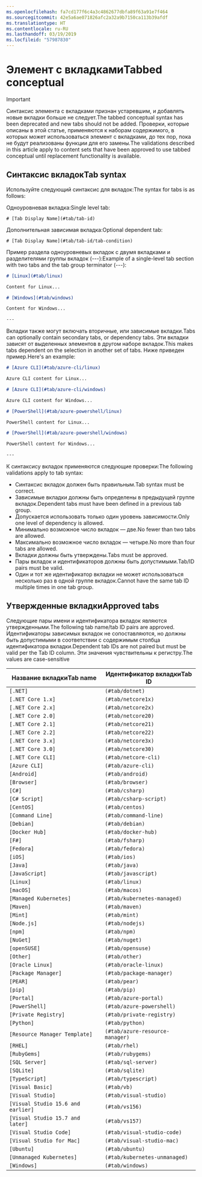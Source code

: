 ```yaml
---
ms.openlocfilehash: fa7cd177f6c4a3c4862677dbfa89f63a91e7f464
ms.sourcegitcommit: 42e5a6ae071826afc2a32a9b7150ca113b39afdf
ms.translationtype: HT
ms.contentlocale: ru-RU
ms.lasthandoff: 03/19/2019
ms.locfileid: "57987830"
---
```

# <a name="tabbed-conceptual"></a><span data-ttu-id="1502c-101">Элемент с вкладками</span><span class="sxs-lookup"><span data-stu-id="1502c-101">Tabbed conceptual</span></span>

> [!IMPORTANT]
> <span data-ttu-id="1502c-102">Синтаксис элемента с вкладками признан устаревшим, и добавлять новые вкладки больше не следует.</span><span class="sxs-lookup"><span data-stu-id="1502c-102">The tabbed conceptual syntax has been deprecated and new tabs should not be added.</span></span> <span data-ttu-id="1502c-103">Проверки, которые описаны в этой статье, применяются к наборам содержимого, в которых может использоваться элемент с вкладками, до тех пор, пока не будут реализованы функции для его замены.</span><span class="sxs-lookup"><span data-stu-id="1502c-103">The validations described in this article apply to content sets that have been approved to use tabbed conceptual until replacement functionality is available.</span></span>

## <a name="tab-syntax"></a><span data-ttu-id="1502c-104">Синтаксис вкладок</span><span class="sxs-lookup"><span data-stu-id="1502c-104">Tab syntax</span></span>

<span data-ttu-id="1502c-105">Используйте следующий синтаксис для вкладок:</span><span class="sxs-lookup"><span data-stu-id="1502c-105">The syntax for tabs is as follows:</span></span>

<span data-ttu-id="1502c-106">Одноуровневая вкладка:</span><span class="sxs-lookup"><span data-stu-id="1502c-106">Single level tab:</span></span>

`# [Tab Display Name](#tab/tab-id)`

<span data-ttu-id="1502c-107">Дополнительная зависимая вкладка:</span><span class="sxs-lookup"><span data-stu-id="1502c-107">Optional dependent tab:</span></span>

`# [Tab Display Name](#tab/tab-id/tab-condition)`

<span data-ttu-id="1502c-108">Пример раздела одноуровневых вкладок с двумя вкладками и разделителями группы вкладок (---):</span><span class="sxs-lookup"><span data-stu-id="1502c-108">Example of a single-level tab section with two tabs and the tab group terminator (---):</span></span>

```markdown
# [Linux](#tab/linux)

Content for Linux...

# [Windows](#tab/windows)

Content for Windows...

---
```

<span data-ttu-id="1502c-109">Вкладки также могут включать вторичные, или зависимые вкладки.</span><span class="sxs-lookup"><span data-stu-id="1502c-109">Tabs can optionally contain secondary tabs, or dependency tabs.</span></span> <span data-ttu-id="1502c-110">Эти вкладки зависят от выделенных элементов в другом наборе вкладок.</span><span class="sxs-lookup"><span data-stu-id="1502c-110">This makes tabs dependent on the selection in another set of tabs.</span></span> <span data-ttu-id="1502c-111">Ниже приведен пример.</span><span class="sxs-lookup"><span data-stu-id="1502c-111">Here's an example:</span></span>

```markdown
# [Azure CLI](#tab/azure-cli/linux)

Azure CLI content for Linux...

# [Azure CLI](#tab/azure-cli/windows)

Azure CLI content for Windows...

# [PowerShell](#tab/azure-powershell/linux)

PowerShell content for Linux...

# [PowerShell](#tab/azure-powershell/windows)

PowerShell content for Windows...

---
```

<span data-ttu-id="1502c-112">К синтаксису вкладок применяются следующие проверки:</span><span class="sxs-lookup"><span data-stu-id="1502c-112">The following validations apply to tab syntax:</span></span>

- <span data-ttu-id="1502c-113">Синтаксис вкладок должен быть правильным.</span><span class="sxs-lookup"><span data-stu-id="1502c-113">Tab syntax must be correct.</span></span>
- <span data-ttu-id="1502c-114">Зависимые вкладки должны быть определены в предыдущей группе вкладок.</span><span class="sxs-lookup"><span data-stu-id="1502c-114">Dependent tabs must have been defined in a previous tab group.</span></span>
- <span data-ttu-id="1502c-115">Допускается использовать только один уровень зависимости.</span><span class="sxs-lookup"><span data-stu-id="1502c-115">Only one level of dependency is allowed.</span></span>
- <span data-ttu-id="1502c-116">Минимально возможное число вкладок — две.</span><span class="sxs-lookup"><span data-stu-id="1502c-116">No fewer than two tabs are allowed.</span></span>
- <span data-ttu-id="1502c-117">Максимально возможное число вкладок — четыре.</span><span class="sxs-lookup"><span data-stu-id="1502c-117">No more than four tabs are allowed.</span></span>
- <span data-ttu-id="1502c-118">Вкладки должны быть утверждены.</span><span class="sxs-lookup"><span data-stu-id="1502c-118">Tabs must be approved.</span></span>
- <span data-ttu-id="1502c-119">Пары вкладок и идентификаторов должны быть допустимыми.</span><span class="sxs-lookup"><span data-stu-id="1502c-119">Tab/ID pairs must be valid.</span></span>
- <span data-ttu-id="1502c-120">Один и тот же идентификатор вкладки не может использоваться несколько раз в одной группе вкладок.</span><span class="sxs-lookup"><span data-stu-id="1502c-120">Cannot have the same tab ID multiple times in one tab group.</span></span>

## <a name="approved-tabs"></a><span data-ttu-id="1502c-121">Утвержденные вкладки</span><span class="sxs-lookup"><span data-stu-id="1502c-121">Approved tabs</span></span>

<span data-ttu-id="1502c-122">Следующие пары имени и идентификатора вкладок являются утвержденными.</span><span class="sxs-lookup"><span data-stu-id="1502c-122">The following tab name/tab ID pairs are approved.</span></span> <span data-ttu-id="1502c-123">Идентификаторы зависимых вкладок не сопоставляются, но должны быть допустимыми в соответствии с содержимым столбца идентификатора вкладки.</span><span class="sxs-lookup"><span data-stu-id="1502c-123">Dependent tab IDs are not paired but must be valid per the Tab ID column.</span></span> <span data-ttu-id="1502c-124">Эти значения чувствительны к регистру.</span><span class="sxs-lookup"><span data-stu-id="1502c-124">The values are case-sensitive</span></span>

|<span data-ttu-id="1502c-125">Название вкладки</span><span class="sxs-lookup"><span data-stu-id="1502c-125">Tab name</span></span>              |<span data-ttu-id="1502c-126">Идентификатор вкладки</span><span class="sxs-lookup"><span data-stu-id="1502c-126">Tab ID</span></span>            |
|----------------------|------------------|
|`[.NET]`              |`(#tab/dotnet)`   |
|`[.NET Core 1.x]`     |`(#tab/netcore1x)`|
|`[.NET Core 2.x]`     |`(#tab/netcore2x)`|
|`[.NET Core 2.0]`     |`(#tab/netcore20)`|
|`[.NET Core 2.1]`     |`(#tab/netcore21)`|
|`[.NET Core 2.2]`     |`(#tab/netcore22)`|
|`[.NET Core 3.x]`     |`(#tab/netcore3x)`|
|`[.NET Core 3.0]`     |`(#tab/netcore30)`|
|`[.NET Core CLI]`     |`(#tab/netcore-cli)`|
|`[Azure CLI]`         |`(#tab/azure-cli)`|
|`[Android]`           |`(#tab/android)`  |
|`[Browser]`           |`(#tab/browser)`  |
|`[C#]`                |`(#tab/csharp)`   |
|`[C# Script]`         |`(#tab/csharp-script)`|
|`[CentOS]`            |`(#tab/centos)`|
|`[Command Line]`      |`(#tab/command-line)`|
|`[Debian]`            |`(#tab/debian)`|
|`[Docker Hub]`        |`(#tab/docker-hub)`|
|`[F#]`                |`(#tab/fsharp)`|
|`[Fedora]`            |`(#tab/fedora)`|
|`[iOS]`               |`(#tab/ios)`      |
|`[Java]`              |`(#tab/java)`|
|`[JavaScript]`        |`(#tab/javascript)`|
|`[Linux]`             |`(#tab/linux)`    |
|`[macOS]`             |`(#tab/macos)`    |
|`[Managed Kubernetes]`|`(#tab/kubernetes-managed)`|
|`[Maven]`             |`(#tab/maven)`|
|`[Mint]`              |`(#tab/mint)`|
|`[Node.js]`           |`(#tab/nodejs)`|
|`[npm]`               |`(#tab/npm)` |
|`[NuGet]`             |`(#tab/nuget)`|
|`[openSUSE]`          |`(#tab/opensuse)`|
|`[Other]`             |`(#tab/other)` |
|`[Oracle Linux]`      |`(#tab/oracle-linux)`|
|`[Package Manager]`   |`(#tab/package-manager)` |
|`[PEAR]`              |`(#tab/pear)`|
|`[pip]`               |`(#tab/pip)`|
|`[Portal]`            |`(#tab/azure-portal)`    |
|`[PowerShell]`        |`(#tab/azure-powershell)`|
|`[Private Registry]`  |`(#tab/private-registry)`|
|`[Python]`            |`(#tab/python)`|
|`[Resource Manager Template]`|`(#tab/azure-resource-manager)`|
|`[RHEL]`              |`(#tab/rhel)`|
|`[RubyGems]`          |`(#tab/rubygems)`|
|`[SQL Server]`        |`(#tab/sql-server)`|
|`[SQLite]`            |`(#tab/sqlite)`|
|`[TypeScript]`        |`(#tab/typescript)`|
|`[Visual Basic]`      |`(#tab/vb)` |
|`[Visual Studio]`     |`(#tab/visual-studio)`|
|`[Visual Studio 15.6 and earlier]`|`(#tab/vs156)`|
|`[Visual Studio 15.7 and later]`  |`(#tab/vs157)`|
|`[Visual Studio Code]`            |`(#tab/visual-studio-code)`|
|`[Visual Studio for Mac]`         |`(#tab/visual-studio-mac)`|
|`[Ubuntu]`                        |`(#tab/ubuntu)`|
|`[Unmanaged Kubernetes]`          |`(#tab/kubernetes-unmanaged)`|
|`[Windows]`   |`(#tab/windows)`   |